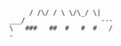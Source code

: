 

           / /\/ / \ \/\_/ \|
      ___/                   ---
      \   ###   ##  #   #  #   /
      - 